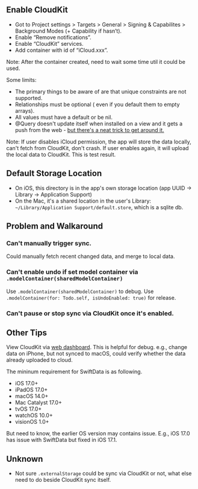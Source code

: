 ## Enable CloudKit

- Got to Project settings > Targets > General > Signing & Capabilites > Background Modes (+ Capability if hasn’t). 
- Enable “Remove notifications”. 
- Enable “CloudKit” services. 
- Add container with id of “iCloud.xxx”.

Note: After the container created, need to wait some time util it could be used.

Some limits:

- The primary things to be aware of are that unique constraints are not supported.
- Relationships must be optional ( even if you default them to empty arrays).
- All values must have a default or be nil.
- @Query doesn't update itself when installed on a view and it gets a push from the web -  [but there's a neat trick to get around it.](https://alexanderlogan.co.uk/blog/wwdc23/08-cloudkit-swift-data)

Note: If user disables iCloud permission, the app will store the data locally, can't fetch from CloudKit, don't crash. If user enables again, it will upload the local data to CloudKit. This is test result.

## Default Storage Location

- On iOS, this directory is in the app's own storage location (app UUID -> Library -> Application Support) 
- On the Mac, it's a shared location in the user's Library: `~/Library/Application Support/default.store`, which is a sqlite db.


## Problem and Walkaround

### Can't manually trigger sync.

Could manually fetch recent changed data, and merge to local data.

### Can't enable undo if set model container via `.modelContainer(sharedModelContainer)`
  
Use `.modelContainer(sharedModelContainer)` to debug. Use `.modelContainer(for: Todo.self, isUndoEnabled: true)` for release.

### Can't pause or stop sync via CloudKit once it's enabled.

## Other Tips

View CloudKit via [web dashboard](https://icloud.developer.apple.com/). This is helpful for debug. e.g., change data on iPhone, but not synced to macOS, could verify whether the data already uploaded to cloud.

The mininum requirement for SwiftData is as following.
- iOS 17.0+
- iPadOS 17.0+
- macOS 14.0+
- Mac Catalyst 17.0+
- tvOS 17.0+
- watchOS 10.0+
- visionOS 1.0+

But need to know, the earlier OS version may contains issue. E.g., iOS 17.0 has issue with SwiftData but fixed in iOS 17.1.

## Unknown

- Not sure `.externalStorage` could be sync via CloudKit or not, what else need to do beside CloudKit sync itself.
